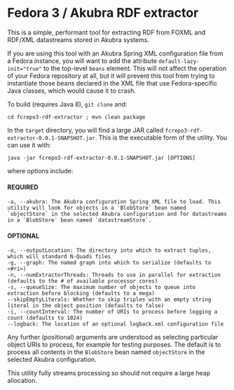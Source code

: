 # Fedora 3 / Akubra RDF extractor

This is a simple, performant tool for extracting RDF from FOXML and RDF/XML datastreams stored in Akubra systems.

If you are using this tool with an Akubra Spring XML configuration file from a Fedora instance, you will want to add the attribute `default-lazy-init="true"` to the top-level `beans` element. This will not affect the operation of your Fedora repository at all, but it will prevent this tool from trying to instantiate those beans declared in the XML file that use Fedora-specific Java classes, which would cause it to crash.

To build (requires Java 8), `git clone` and:
```
cd fcrepo3-rdf-extractor ; mvn clean package
```
In the `target` directory, you will find a large JAR called `fcrepo3-rdf-extractor-0.0.1-SNAPSHOT.jar`. This is the executable form of the utility. You can use it with:
```
java -jar fcrepo3-rdf-extractor-0.0.1-SNAPSHOT.jar [OPTIONS]
```
where options include:
#### REQUIRED
```
-a, --akubra: The Akubra configuration Spring XML file to load. This utility will look for objects in a `BlobStore` bean named `objectStore` in the selected Akubra configuration and for datastreams in a `BlobStore` bean named `datastreamStore`.
```
#### OPTIONAL
```
-o, --outputLocation: The directory into which to extract tuples, which will standard N-Quads files
-g, --graph: The named graph into which to serialize (defaults to <#ri>)
-n, --numExtractorThreads: Threads to use in parallel for extraction (defaults to the # of available processor cores)
-s, --queueSize: The maximum number of objects to queue into extraction before blocking (defaults to a mega)
--skipEmptyLiterals: Whether to skip triples with an empty string literal in the object position (defaults to false)
-i, --countInterval: The number of URIs to process before logging a count (defaults to 1024)
--logback: The location of an optional logback.xml configuration file
```
Any further (positional) arguments are understood as selecting particular object URIs to process, for example for testing purposes. The default is to process all contents in the `BlobStore` bean named `objectStore` in the selected Akubra configuration.

This utility fully streams processing so should not require a large heap allocation. 
